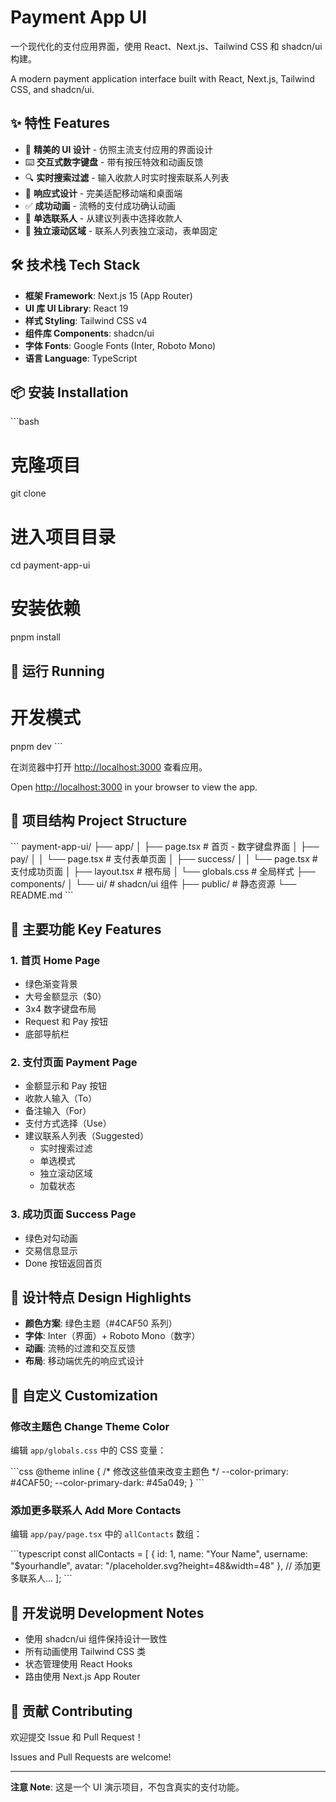 # Payment App UI

一个现代化的支付应用界面，使用 React、Next.js、Tailwind CSS 和 shadcn/ui 构建。

A modern payment application interface built with React, Next.js, Tailwind CSS, and shadcn/ui.

## ✨ 特性 Features

- 🎨 **精美的 UI 设计** - 仿照主流支付应用的界面设计
- ⌨️ **交互式数字键盘** - 带有按压特效和动画反馈
- 🔍 **实时搜索过滤** - 输入收款人时实时搜索联系人列表
- 📱 **响应式设计** - 完美适配移动端和桌面端
- ✅ **成功动画** - 流畅的支付成功确认动画
- 🎯 **单选联系人** - 从建议列表中选择收款人
- 📜 **独立滚动区域** - 联系人列表独立滚动，表单固定

## 🛠️ 技术栈 Tech Stack

- **框架 Framework**: Next.js 15 (App Router)
- **UI 库 UI Library**: React 19
- **样式 Styling**: Tailwind CSS v4
- **组件库 Components**: shadcn/ui
- **字体 Fonts**: Google Fonts (Inter, Roboto Mono)
- **语言 Language**: TypeScript

## 📦 安装 Installation

\`\`\`bash
# 克隆项目
git clone <repository-url>

# 进入项目目录
cd payment-app-ui

# 安装依赖
pnpm install

## 🚀 运行 Running
# 开发模式
pnpm dev
\`\`\`

在浏览器中打开 [http://localhost:3000](http://localhost:3000) 查看应用。

Open [http://localhost:3000](http://localhost:3000) in your browser to view the app.

## 📁 项目结构 Project Structure

\`\`\`
payment-app-ui/
├── app/
│   ├── page.tsx              # 首页 - 数字键盘界面
│   ├── pay/
│   │   └── page.tsx          # 支付表单页面
│   ├── success/
│   │   └── page.tsx          # 支付成功页面
│   ├── layout.tsx            # 根布局
│   └── globals.css           # 全局样式
├── components/
│   └── ui/                   # shadcn/ui 组件
├── public/                   # 静态资源
└── README.md
\`\`\`

## 🎯 主要功能 Key Features

### 1. 首页 Home Page
- 绿色渐变背景
- 大号金额显示（$0）
- 3x4 数字键盘布局
- Request 和 Pay 按钮
- 底部导航栏

### 2. 支付页面 Payment Page
- 金额显示和 Pay 按钮
- 收款人输入（To）
- 备注输入（For）
- 支付方式选择（Use）
- 建议联系人列表（Suggested）
  - 实时搜索过滤
  - 单选模式
  - 独立滚动区域
  - 加载状态

### 3. 成功页面 Success Page
- 绿色对勾动画
- 交易信息显示
- Done 按钮返回首页

## 🎨 设计特点 Design Highlights

- **颜色方案**: 绿色主题（#4CAF50 系列）
- **字体**: Inter（界面）+ Roboto Mono（数字）
- **动画**: 流畅的过渡和交互反馈
- **布局**: 移动端优先的响应式设计

## 🔧 自定义 Customization

### 修改主题色 Change Theme Color

编辑 `app/globals.css` 中的 CSS 变量：

\`\`\`css
@theme inline {
  /* 修改这些值来改变主题色 */
  --color-primary: #4CAF50;
  --color-primary-dark: #45a049;
}
\`\`\`

### 添加更多联系人 Add More Contacts

编辑 `app/pay/page.tsx` 中的 `allContacts` 数组：

\`\`\`typescript
const allContacts = [
  {
    id: 1,
    name: "Your Name",
    username: "$yourhandle",
    avatar: "/placeholder.svg?height=48&width=48"
  },
  // 添加更多联系人...
];
\`\`\`

## 📝 开发说明 Development Notes

- 使用 shadcn/ui 组件保持设计一致性
- 所有动画使用 Tailwind CSS 类
- 状态管理使用 React Hooks
- 路由使用 Next.js App Router

## 🤝 贡献 Contributing

欢迎提交 Issue 和 Pull Request！

Issues and Pull Requests are welcome!

---

**注意 Note**: 这是一个 UI 演示项目，不包含真实的支付功能。
